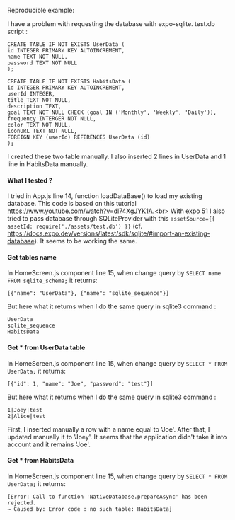 Reproducible example:

I have a problem with requesting the database with expo-sqlite.
test.db script :

```
CREATE TABLE IF NOT EXISTS UserData (
id INTEGER PRIMARY KEY AUTOINCREMENT,
name TEXT NOT NULL,
password TEXT NOT NULL
);

CREATE TABLE IF NOT EXISTS HabitsData (
id INTEGER PRIMARY KEY AUTOINCREMENT,
userId INTEGER,
title TEXT NOT NULL,
description TEXT,
goal TEXT NOT NULL CHECK (goal IN ('Monthly', 'Weekly', 'Daily')),
frequency INTERGER NOT NULL,
color TEXT NOT NULL,
iconURL TEXT NOT NULL,
FOREIGN KEY (userId) REFERENCES UserData (id)
);
```

I created these two table manually. I also inserted 2 lines in UserData and 1 line in HabitsData manually.

#### What I tested ?

I tried in App.js line 14, function loadDataBase() to load my existing database. This code is based on this tutorial https://www.youtube.com/watch?v=dl74XgJYK1A.<br>
With expo 51 I also tried to pass database through SQLiteProvider with this `assetSource={{ assetId: require('./assets/test.db') }}` (cf. https://docs.expo.dev/versions/latest/sdk/sqlite/#import-an-existing-database).
It seems to be working the same.

#### Get tables name

In HomeScreen.js component line 15, when change query by `SELECT name FROM sqlite_schema;` it returns:

```
[{"name": "UserData"}, {"name": "sqlite_sequence"}]
```

But here what it returns when I do the same query in sqlite3 command :

```
UserData
sqlite_sequence
HabitsData
```

#### Get \* from UserData table

In HomeScreen.js component line 15, when change query by `SELECT * FROM UserData;` it returns:

```
[{"id": 1, "name": "Joe", "password": "test"}]
```

But here what it returns when I do the same query in sqlite3 command :

```
1|Joey|test
2|Alice|test
```

First, I inserted manually a row with a name equal to 'Joe'. After that, I updated manually it to 'Joey'. It seems that the application didn't take it into account and it remains 'Joe'.

#### Get \* from HabitsData

In HomeScreen.js component line 15, when change query by `SELECT * FROM UserData;` it returns:

```
[Error: Call to function 'NativeDatabase.prepareAsync' has been rejected.
→ Caused by: Error code : no such table: HabitsData]
```
